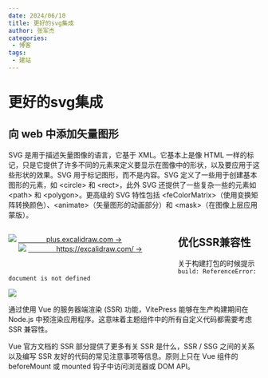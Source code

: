 ```yaml
---
date: 2024/06/10
title: 更好的svg集成
author: 张军杰
categories:
 - 博客
tags:
 - 建站
---
```


# 更好的svg集成
## 向 web 中添加矢量图形
SVG 是用于描述矢量图像的语言，它基于 XML。它基本上是像 HTML 一样的标记，只是它提供了许多不同的元素来定义要显示在图像中的形状，以及要应用于这些形状的效果。SVG 用于标记图形，而不是内容。SVG 定义了一些用于创建基本图形的元素，如 \<circle> 和 \<rect>，此外 SVG 还提供了一些复杂一些的元素如 \<path> 和 \<polygon>。更高级的 SVG 特性包括 \<feColorMatrix>（使用变换矩阵转换颜色）、\<animate>（矢量图形的动画部分）和 \<mask>（在图像上层应用蒙版）。


<div style="width:320px;float:left;" >
<img src="https://gitee.com/zhangjunjiee/article-images/raw/master/images/202406102017398.png"/>
<NCard>
<a href="https://plus.excalidraw.com/" target="_blank">&emsp;&emsp;&emsp;&emsp;plus.excalidraw.com →</a>
</NCard>
</div>

<div style="width:320px;float:left;margin-left:20px;margin-bottom:30px" >
<img src="https://gitee.com/zhangjunjiee/article-images/raw/master/images/202406102016884.png"/>
<NCard>
<a href="https://excalidraw.com/" target="_blank">&emsp;&emsp;&emsp;&emsp;https://excalidraw.com/ →</a>
</NCard>
</div>

<NCard/>

## 优化SSR兼容性
关于构建打包的时候提示`build: ReferenceError: document is not defined`

<img src="https://gitee.com/zhangjunjiee/article-images/raw/master/images/202406102034251.png"/>

通过使用 Vue 的服务器端渲染 (SSR) 功能，VitePress 能够在生产构建期间在 Node.js 中预渲染应用程序。这意味着主题组件中的所有自定义代码都需要考虑 SSR 兼容性。

Vue 官方文档的 SSR 部分提供了更多有关 SSR 是什么，SSR / SSG 之间的关系以及编写 SSR 友好的代码的常见注意事项等信息。原则上只在 Vue 组件的 beforeMount 或 mounted 钩子中访问浏览器或 DOM API。

<script setup>
import { NBackTop,NCard } from 'naive-ui'
</script>